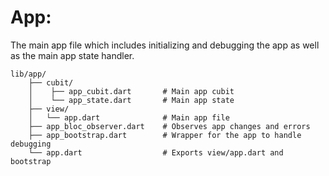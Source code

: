 # App:

The main app file which includes initializing and debugging the app as well as the main app state handler.

```
lib/app/
    ├── cubit/
    │    ├── app_cubit.dart       # Main app cubit
    │    └── app_state.dart       # Main app state
    ├── view/
    │   └── app.dart              # Main app file
    ├── app_bloc_observer.dart    # Observes app changes and errors
    ├── app_bootstrap.dart        # Wrapper for the app to handle debugging
    └── app.dart                  # Exports view/app.dart and bootstrap
```